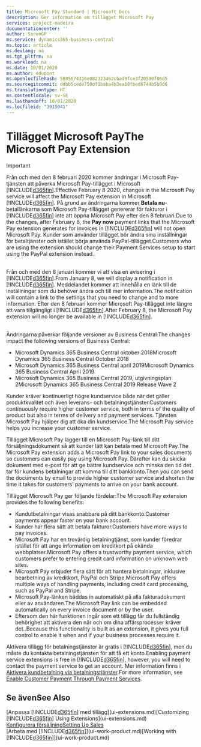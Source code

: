 ```yaml
---
title: Microsoft Pay Standard | Microsoft Docs
description: Ger information om tillägget Microsoft Pay
services: project-madeira
documentationcenter: ''
author: SorenGP
ms.service: dynamics365-business-central
ms.topic: article
ms.devlang: na
ms.tgt_pltfrm: na
ms.workload: na
ms.date: 10/01/2020
ms.author: edupont
ms.openlocfilehash: 5885674316e082323462cbad9fce3f20590f06d5
ms.sourcegitcommit: ddbb5cede750df1baba4b3eab8fbed6744b5b9d6
ms.translationtype: HT
ms.contentlocale: sv-SE
ms.lasthandoff: 10/01/2020
ms.locfileid: "3915041"
---
```

# <a name="the-microsoft-pay-extension"></a><span data-ttu-id="7f07a-103">Tillägget Microsoft Pay</span><span class="sxs-lookup"><span data-stu-id="7f07a-103">The Microsoft Pay Extension</span></span>

> [!IMPORTANT]
> <span data-ttu-id="7f07a-104">Från och med den 8 februari 2020 kommer ändringar i Microsoft Pay-tjänsten att påverka Microsoft Pay-tillägget i Microsoft [!INCLUDE[d365fin](includes/d365fin_long_md.md)].</span><span class="sxs-lookup"><span data-stu-id="7f07a-104">Effective February 8 2020, changes in the Microsoft Pay service will affect the Microsoft Pay extension in Microsoft [!INCLUDE[d365fin](includes/d365fin_long_md.md)].</span></span> <span data-ttu-id="7f07a-105">På grund av ändringarna kommer **Betala nu**-betallänkarna som Microsoft Pay-tillägget genererar för fakturor i [!INCLUDE[d365fin](includes/d365fin_md.md)] inte att öppna Microsoft Pay efter den 8 februari.</span><span class="sxs-lookup"><span data-stu-id="7f07a-105">Due to the changes, after February 8, the **Pay now** payment links that the Microsoft Pay extension generates for invoices in [!INCLUDE[d365fin](includes/d365fin_md.md)] will not open Microsoft Pay.</span></span> <span data-ttu-id="7f07a-106">Kunder som använder tillägget bör ändra sina inställningar för betaltjänster och istället börja använda PayPal-tillägget.</span><span class="sxs-lookup"><span data-stu-id="7f07a-106">Customers who are using the extension should change their Payment Services setup to start using the PayPal extension instead.</span></span><br /></br>
>
> <span data-ttu-id="7f07a-107">Från och med den 8 januari kommer vi att visa en avisering i [!INCLUDE[d365fin](includes/d365fin_md.md)].</span><span class="sxs-lookup"><span data-stu-id="7f07a-107">From January 8, we will display a notification in [!INCLUDE[d365fin](includes/d365fin_md.md)].</span></span> <span data-ttu-id="7f07a-108">Meddelandet kommer att innehålla en länk till de inställningar som du behöver ändra och till mer information.</span><span class="sxs-lookup"><span data-stu-id="7f07a-108">The notification will contain a link to the settings that you need to change and to more information.</span></span> <span data-ttu-id="7f07a-109">Efter den 8 februari kommer Microsoft Pay-tillägget inte längre att vara tillgängligt i [!INCLUDE[d365fin](includes/d365fin_md.md)].</span><span class="sxs-lookup"><span data-stu-id="7f07a-109">After February 8, the Microsoft Pay extension will no longer be available in [!INCLUDE[d365fin](includes/d365fin_md.md)].</span></span><br /></br>
>
> <span data-ttu-id="7f07a-110">Ändringarna påverkar följande versioner av Business Central:</span><span class="sxs-lookup"><span data-stu-id="7f07a-110">The changes impact the following versions of Business Central:</span></span>
> - <span data-ttu-id="7f07a-111">Microsoft Dynamics 365 Business Central oktober 2018</span><span class="sxs-lookup"><span data-stu-id="7f07a-111">Microsoft Dynamics 365 Business Central October 2018</span></span>
> - <span data-ttu-id="7f07a-112">Microsoft Dynamics 365 Business Central april 2019</span><span class="sxs-lookup"><span data-stu-id="7f07a-112">Microsoft Dynamics 365 Business Central April 2019</span></span>
> - <span data-ttu-id="7f07a-113">Microsoft Dynamics 365 Business Central 2019, utgivningsplan 2</span><span class="sxs-lookup"><span data-stu-id="7f07a-113">Microsoft Dynamics 365 Business Central 2019 Release Wave 2</span></span>

<span data-ttu-id="7f07a-114">Kunder kräver kontinuerligt högre kundservice både när det gäller produktkvalitet och även leverans- och betalningstjänster.</span><span class="sxs-lookup"><span data-stu-id="7f07a-114">Customers continuously require higher customer service, both in terms of the quality of product but also in terms of delivery and payment services.</span></span> <span data-ttu-id="7f07a-115">Tjänsten Microsoft Pay hjälper dig att öka din kundservice.</span><span class="sxs-lookup"><span data-stu-id="7f07a-115">The Microsoft Pay service helps you increase your customer service.</span></span>

<span data-ttu-id="7f07a-116">Tillägget Microsoft Pay lägger till en Microsoft Pay-länk till ditt försäljningsdokument så att kunder lätt kan betala med Microsoft Pay.</span><span class="sxs-lookup"><span data-stu-id="7f07a-116">The Microsoft Pay extension adds a Microsoft Pay link to your sales documents so customers can easily pay using Microsoft Pay.</span></span> <span data-ttu-id="7f07a-117">Därefter kan du skicka dokument med e-post för att ge bättre kundservice och minska den tid det tar för kundens betalningar att komma till ditt bankkonto.</span><span class="sxs-lookup"><span data-stu-id="7f07a-117">Then you can send the documents by email to provide higher customer service and shorten the time it takes for customers’ payments to arrive on your bank account.</span></span>

<span data-ttu-id="7f07a-118">Tillägget Microsoft Pay ger följande fördelar:</span><span class="sxs-lookup"><span data-stu-id="7f07a-118">The Microsoft Pay extension provides the following benefits:</span></span>
- <span data-ttu-id="7f07a-119">Kundutbetalningar visas snabbare på ditt bankkonto.</span><span class="sxs-lookup"><span data-stu-id="7f07a-119">Customer payments appear faster on your bank account.</span></span>
- <span data-ttu-id="7f07a-120">Kunder har flera sätt att betala fakturor.</span><span class="sxs-lookup"><span data-stu-id="7f07a-120">Customers have more ways to pay invoices.</span></span>
- <span data-ttu-id="7f07a-121">Microsoft Pay har en trovärdig betalningtjänst, som kunder föredrar istället för att ange information om kreditkort på okända webbplatser.</span><span class="sxs-lookup"><span data-stu-id="7f07a-121">Microsoft Pay offers a trustworthy payment service, which customers prefer to entering credit card information on unknown web sites.</span></span>
- <span data-ttu-id="7f07a-122">Microsoft Pay erbjuder flera sätt för att hantera betalningar, inklusive bearbetning av kreditkort, PayPal och Stripe.</span><span class="sxs-lookup"><span data-stu-id="7f07a-122">Microsoft Pay offers multiple ways of handling payments, including credit card processing, such as PayPal and Stripe.</span></span>
- <span data-ttu-id="7f07a-123">Microsoft Pay-länken bäddas in automatiskt på alla fakturadokument eller av användaren.</span><span class="sxs-lookup"><span data-stu-id="7f07a-123">The Microsoft Pay link can be embedded automatically on every invoice document or by the user.</span></span>
- <span data-ttu-id="7f07a-124">Eftersom den här funktionen ingår som ett tillägg får du fullständig behörighet att aktivera den när och om dina affärsprocesser kräver det..</span><span class="sxs-lookup"><span data-stu-id="7f07a-124">Because this functionality is built as an extension, it gives you full control to enable it when and if your business processes require it.</span></span>

<span data-ttu-id="7f07a-125">Aktivera tillägg för betalningstjänster är gratis i [!INCLUDE[d365fin](includes/d365fin_md.md)], men du måste du kontakta betalningstjänsten för att få ett konto.</span><span class="sxs-lookup"><span data-stu-id="7f07a-125">Enabling payment service extensions is free in [!INCLUDE[d365fin](includes/d365fin_md.md)], however, you will need to contact the payment service to get an account.</span></span> <span data-ttu-id="7f07a-126">Mer information finns i [Aktivera kundbetalning via betalningstjänster](sales-how-enable-payment-service-extensions.md).</span><span class="sxs-lookup"><span data-stu-id="7f07a-126">For more information, see [Enable Customer Payment Through Payment Services](sales-how-enable-payment-service-extensions.md).</span></span>

## <a name="see-also"></a><span data-ttu-id="7f07a-127">Se även</span><span class="sxs-lookup"><span data-stu-id="7f07a-127">See Also</span></span>
<span data-ttu-id="7f07a-128">[Anpassa [!INCLUDE[d365fin](includes/d365fin_md.md)] med tillägg](ui-extensions.md)</span><span class="sxs-lookup"><span data-stu-id="7f07a-128">[Customizing [!INCLUDE[d365fin](includes/d365fin_md.md)] Using Extensions](ui-extensions.md)</span></span>  
[<span data-ttu-id="7f07a-129">Konfigurera försäljning</span><span class="sxs-lookup"><span data-stu-id="7f07a-129">Setting Up Sales</span></span>](sales-setup-sales.md)  
<span data-ttu-id="7f07a-130">[Arbeta med [!INCLUDE[d365fin](includes/d365fin_md.md)]](ui-work-product.md)</span><span class="sxs-lookup"><span data-stu-id="7f07a-130">[Working with [!INCLUDE[d365fin](includes/d365fin_md.md)]](ui-work-product.md)</span></span>
